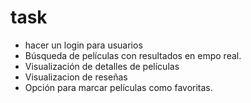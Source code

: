 # task
- hacer un login para usuarios
- Búsqueda de películas con resultados en empo real.
- Visualización de detalles de películas
- Visualizacion de reseñas
- Opción para marcar películas como favoritas.


